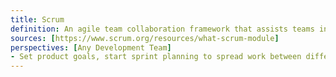 ```yaml
---
title: Scrum
definition: An agile team collaboration framework that assists teams in breaking down work into goals within a certain time frame called sprints that last no longer than a month. Typically used by software development teams or any teams that can benefit from this planning framework.
sources: [https://www.scrum.org/resources/what-scrum-module]
perspectives: [Any Development Team]
- Set product goals, start sprint planning to spread work between different specific teams, and associate sprint goals. Spring teams have daily/weekly scrums where they work or discuss their goals. Finally, a sprint review is done to go over tasks and goals accomplished. Then either goals can be reset or go back into sprint planning if goals were not completed. This is a cycle that continues until the project is finished. 
---
```

